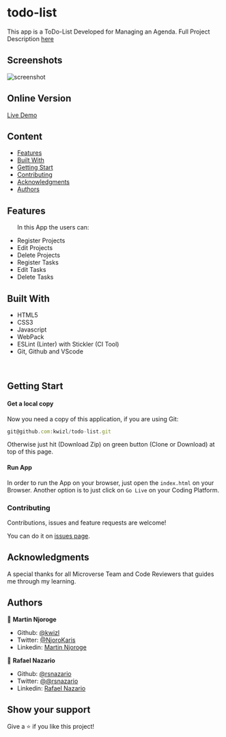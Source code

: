 # todo-list
This app is a ToDo-List Developed for Managing an Agenda. Full Project Description [here](https://www.theodinproject.com/courses/javascript/lessons/todo-list)
## Screenshots

![screenshot](https://cdn.mathpix.com/snip/images/4u-Vh2ToFZG8S8MeQg_8TGxzd0Q8vfYjBF-EXSibRCg.original.fullsize.png)

## Online Version
 [Live Demo ]()

## Content

* [Features](#features)
* [Built With](#built-with)
* [Getting Start](#getting-start)
* [Contributing](#contributing)
* [Acknowledgments](#acknowledgments)
* [Authors](#authors)

## Features

<ul>
  <p>In this App the users can:</p>
  <li>Register Projects</li>
  <li>Edit Projects</li>
  <li>Delete Projects</li>
  <li>Register Tasks</li>
  <li>Edit Tasks</li>
  <li>Delete Tasks</li>
</ul>

## Built With

- HTML5
- CSS3
- Javascript
- WebPack
- ESLint (Linter) with Stickler (CI Tool)
- Git, Github and VScode
<br>

## Getting Start

#### Get a local copy
Now you need a copy of this application, if you are using Git:
```js
git@github.com:kwizl/todo-list.git
```
Otherwise just hit (Download Zip) on green button (Clone or Download) at top of this page.

#### Run App

In order to run the App on your browser, just open the `index.html` on your Browser.
Another option is to just click on `Go Live` on your Coding Platform.

### Contributing

Contributions, issues and feature requests are welcome!

You can do it on [issues page](issues/).

## Acknowledgments

A special thanks for all Microverse Team and Code Reviewers that guides me through my learning.

## Authors

👤 **Martin Njoroge**

- Github: [@kwizl](https://github.com/kwizl)
- Twitter: [@NjoroKaris](https://twitter.com/NjoroKaris)
- Linkedin: [Martin Njoroge](https://www.linkedin.com/in/martin-kariuki-njoroge/)

👤 **Rafael Nazario**

- Github: [@rsnazario](https://github.com/rsnazario)
- Twitter: [@@rsnazario](https://twitter.com/@rsnazario)
- Linkedin: [Rafael Nazario](https://www.linkedin.com/in/rsnazario/)

## Show your support

Give a ⭐️ if you like this project!
